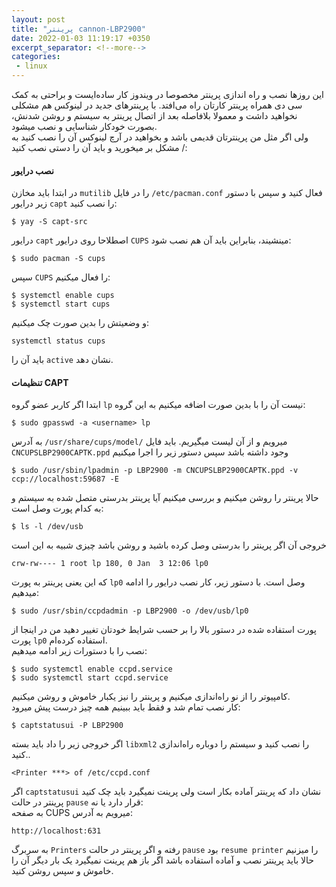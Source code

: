```yaml
---
layout: post
title: "پرینتر cannon-LBP2900"
date: 2022-01-03 11:19:17 +0350
excerpt_separator: <!--more-->
categories:
 - linux
---
```

این روز‌ها نصب و راه اندازی پرینتر مخصوصا در ویندوز کار ساده‌ایست و براحتی به کمک سی دی همراه پرینتر کارتان راه می‌افتد. با پرینترهای جدید در لینوکس هم مشکلی نخواهید داشت  و معمولا بلافاصله بعد از اتصال پرینتر به سیستم و روشن شدنش، بصورت خودکار شناسایی و نصب میشود.  
ولی اگر مثل من پرینترتان قدیمی باشد و بخواهید در آرچ لینوکس آن را نصب کنید به مشکل بر میخورید و باید آن را دستی نصب کنید /:    
<!--more-->
#### نصب درایور
در ابتدا باید مخازن `mutilib` را در فایل `/etc/pacman.conf` فعال کنید و سپس با دستور زیر درایور `capt` را نصب کنید:  
```console
$ yay -S capt-src
```  
درایور `capt` اصطلاحا روی درایور `CUPS` مینشیند، بنابراین باید آن هم نصب شود:  
```console
$ sudo pacman -S cups
```  
سپس `CUPS` را فعال میکنیم:   
```console
$ systemctl enable cups
$ systemctl start cups
```  
و وضعیتش را بدین صورت چک میکنیم:  
```console
systemctl status cups
```  
باید آن را `active` نشان دهد.  
#### تنظیمات CAPT
ابتدا اگر کاربر عضو گروه‌ `lp` نیست آن را با بدین صورت اضافه میکنیم به این گروه‌:  
```console
$ sudo gpasswd -a <username> lp
```  
به آدرس `/usr/share/cups/model/` میرویم و از آن لیست میگیریم. باید فایل `CNCUPSLBP2900CAPTK.ppd` وجود داشته باشد سپس دستور زیر را اجرا میکنیم  
```console
$ sudo /usr/sbin/lpadmin -p LBP2900 -m CNCUPSLBP2900CAPTK.ppd -v ccp://localhost:59687 -E
```  
حالا پرینتر را روشن میکنیم و بررسی میکنیم آیا پرینتر بدرستی متصل شده به سیستم و به کدام پورت وصل است:  
```console
$ ls -l /dev/usb
```  
خروجی آن اگر پرینتر را بدرستی وصل کرده باشید و روشن باشد چیزی شبیه به این است  
```console
crw-rw---- 1 root lp 180, 0 Jan  3 12:06 lp0
```  
که این یعنی پرینتر به پورت `lp0` وصل است. با دستور زیر، کار نصب درایور را ادامه میدهیم:  
```console
$ sudo /usr/sbin/ccpdadmin -p LBP2900 -o /dev/usb/lp0
```  
پورت استفاده شده در دستور بالا را بر حسب شرایط خودتان تغییر دهید من در اینجا از پورت `lp0` استفاده کرده‌ام.   
نصب را با دستورات زیر ادامه میدهیم:  
```console
$ sudo systemctl enable ccpd.service
$ sudo systemctl start ccpd.service
```  
کامپیوتر را از نو راه‌اندازی میکنیم و پرینتر را نیز یکبار خاموش و روشن میکنیم.  
کار نصب تمام شد و فقط باید ببینیم همه چیز درست پیش میرود:
```console
$ captstatusui -P LBP2900
```  
اگر خروجی زیر را داد باید بسته `libxml2` را نصب کنید و سیستم را دوباره راه‌اندازی کنید..  
```console
<Printer ***> of /etc/ccpd.conf
```  
اگر `captstatusui` نشان داد که پرینتر آماده بکار است ولی پرینت نمیگیرد باید چک کنید پرینتر در حالت `pause` قرار دارد یا نه:  
به صفحه CUPS میرویم به آدرس:
```
http://localhost:631
```  
به سربرگ `Printers` رفته و اگر پرینتر در حالت `pause` بود `resume printer` را میزنیم  
حالا باید پرینتر نصب و آماده استفاده باشد اگر باز هم پرینت نمیگیرد یک بار دیگر آن را خاموش و سپس روشن کنید.